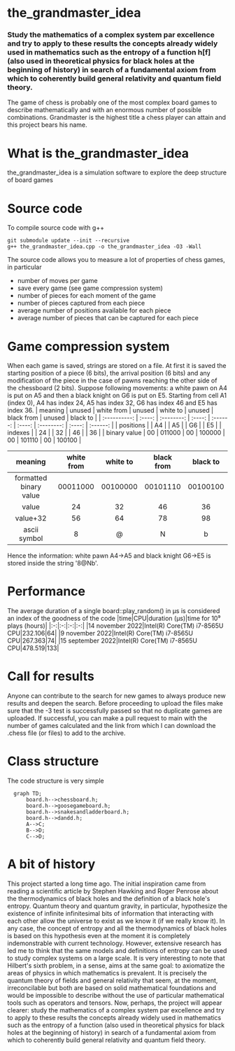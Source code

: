 # the_grandmaster_idea

### Study the mathematics of a complex system par excellence and try to apply to these results the concepts already widely used in mathematics such as the entropy of a function h[f] (also used in theoretical physics for black holes at the beginning of history) in search of a fundamental axiom from which to coherently build general relativity and quantum field theory.
The game of chess is probably one of the most complex board games to describe mathematically and with an enormous number of possible combinations. Grandmaster is the highest title a chess player can attain and this project bears his name.

# What is the_grandmaster_idea
the_grandmaster_idea is a simulation software to explore the deep structure of board games

# Source code
To compile source code with g++
```
git submodule update --init --recursive
g++ the_grandmaster_idea.cpp -o the_grandmaster_idea -O3 -Wall
```
The source code allows you to measure a lot of properties of chess games, in particular
* number of moves per game
* save every game (see game compression system)
* number of pieces for each moment of the game
* number of pieces captured from each piece
* average number of positions available for each piece
* average number of pieces that can be captured for each piece

# Game compression system
When each game is saved, strings are stored on a file. At first it is saved the starting position of a piece (6 bits), the arrival position (6 bits) and any modification of the piece in the case of pawns reaching the other side of the chessboard (2 bits).
Suppose following movements: a white pawn on A4 is put on A5 and then a black knight on G6 is put on E5. Starting from cell A1 (index 0), A4 has index 24, A5 has index 32, G6 has index 46 and E5 has index 36.
|   meaning    | unused | white from | unused | white to | unused | black from | unused | black to |
| :----------: | :----: | :--------: | :----: | :------: | :----: | :--------: | :----: | :------: |
|  positions   |        |     A4     |        |    A5    |        |     G6     |        |    E5    |
|   indexes    |        |     24     |        |    32    |        |     46     |        |    36    |
| binary value |   00   |   011000   |   00   |  100000  |   00   |   101110   |   00   |  100100  |

|        meaning         | white from | white to | black from | black to |
| :--------------------: | :--------: | :------: | :--------: | :------: |
| formatted binary value |  00011000  | 00100000 |  00101110  | 00100100 |
|         value          |     24     |    32    |     46     |    36    |
|        value+32        |     56     |    64    |     78     |    98    |
|      ascii symbol      |     8      |    @     |     N      |    b     |

Hence the information: white pawn A4->A5 and black knight G6->E5 is stored inside the string '8@Nb'.

# Performance
The average duration of a single board::play_random() in µs is considered an index of the goodness of the code
|time|CPU|duration (µs)|time for 10⁹ plays (hours)|
|:-:|:-:|:-:|:-:|
|14 november 2022|Intel(R) Core(TM) i7-8565U CPU|232.106|64|
|9 november 2022|Intel(R) Core(TM) i7-8565U CPU|267.363|74|
|15 september 2022|Intel(R) Core(TM) i7-8565U CPU|478.519|133|

<!--## Results-->
<!--Several GB of data are available relating to simulations and tests carried out on millions of games-->
<!--* Duration: each row represents the number of moves per game (1 for white, 2 for black, 3 for white next move, 4 for black next move, ...). https://mega.nz/folder/Ofgy2DSY#QToVcF2i09a-s8eMzzkndA-->
<!--* History: history of all the moves for each game. https://mega.nz/folder/nfYVlKzR#rEgiPNBkVk5UxyZfWUkq0g-->

# Call for results
Anyone can contribute to the search for new games to always produce new results and deepen the search. Before proceeding to upload the files make sure that the -3 test is successfully passed so that no duplicate games are uploaded. If successful, you can make a pull request to main with the number of games calculated and the link from which I can download the .chess file (or files) to add to the archive.

# Class structure
The code structure is very simple
```mermaid
  graph TD;
      board.h-->chessboard.h;
      board.h-->goosegameboard.h;
      board.h-->snakesandladderboard.h;
      board.h-->dandd.h;
      A-->C;
      B-->D;
      C-->D;
```

# A bit of history
This project started a long time ago. The initial inspiration came from reading a scientific article by Stephen Hawking and Roger Penrose about the thermodynamics of black holes and the definition of a black hole's entropy. Quantum theory and quantum gravity, in particular, hypothesize the existence of infinite infinitesimal bits of information that interacting with each other allow the universe to exist as we know it (if we really know it). In any case, the concept of entropy and all the thermodynamics of black holes is based on this hypothesis even at the moment it is completely indemonstrable with current technology. However, extensive research has led me to think that the same models and definitions of entropy can be used to study complex systems on a large scale.
It is very interesting to note that Hilbert's sixth problem, in a sense, aims at the same goal: to axiomatize the areas of physics in which mathematics is prevalent. It is precisely the quantum theory of fields and general relativity that seem, at the moment, irreconcilable but both are based on solid mathematical foundations and would be impossible to describe without the use of particular mathematical tools such as operators and tensors.
Now, perhaps, the project will appear clearer: study the mathematics of a complex system par excellence and try to apply to these results the concepts already widely used in mathematics such as the entropy of a function (also used in theoretical physics for black holes at the beginning of history) in search of a fundamental axiom from which to coherently build general relativity and quantum field theory.